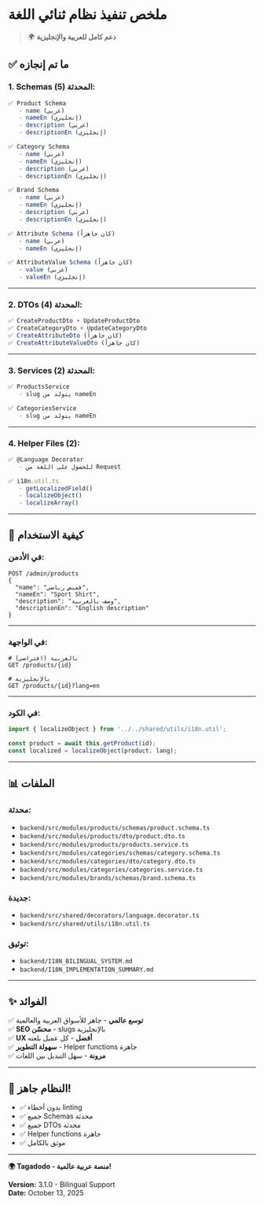 # ملخص تنفيذ نظام ثنائي اللغة

> 🌍 **دعم كامل للعربية والإنجليزية**

## ✅ ما تم إنجازه

### 1. Schemas المحدثة (5):

```typescript
✅ Product Schema
   - name (عربي)
   - nameEn (إنجليزي)
   - description (عربي)
   - descriptionEn (إنجليزي)

✅ Category Schema
   - name (عربي)
   - nameEn (إنجليزي)
   - description (عربي)
   - descriptionEn (إنجليزي)

✅ Brand Schema
   - name (عربي)
   - nameEn (إنجليزي)
   - description (عربي)
   - descriptionEn (إنجليزي)

✅ Attribute Schema (كان جاهزاً)
   - name (عربي)
   - nameEn (إنجليزي)

✅ AttributeValue Schema (كان جاهزاً)
   - value (عربي)
   - valueEn (إنجليزي)
```

---

### 2. DTOs المحدثة (4):

```typescript
✅ CreateProductDto + UpdateProductDto
✅ CreateCategoryDto + UpdateCategoryDto
✅ CreateAttributeDto (كان جاهزاً)
✅ CreateAttributeValueDto (كان جاهزاً)
```

---

### 3. Services المحدثة (2):

```typescript
✅ ProductsService
   - slug يتولد من nameEn

✅ CategoriesService
   - slug يتولد من nameEn
```

---

### 4. Helper Files (2):

```typescript
✅ @Language Decorator
   - للحصول على اللغة من Request

✅ i18n.util.ts
   - getLocalizedField()
   - localizeObject()
   - localizeArray()
```

---

## 🎯 كيفية الاستخدام

### في الأدمن:

```http
POST /admin/products
{
  "name": "قميص رياضي",
  "nameEn": "Sport Shirt",
  "description": "وصف بالعربية",
  "descriptionEn": "English description"
}
```

---

### في الواجهة:

```http
# بالعربية (افتراضي)
GET /products/{id}

# بالإنجليزية
GET /products/{id}?lang=en
```

---

### في الكود:

```typescript
import { localizeObject } from '../../shared/utils/i18n.util';

const product = await this.getProduct(id);
const localized = localizeObject(product, lang);
```

---

## 📊 الملفات

### محدثة:
- `backend/src/modules/products/schemas/product.schema.ts`
- `backend/src/modules/products/dto/product.dto.ts`
- `backend/src/modules/products/products.service.ts`
- `backend/src/modules/categories/schemas/category.schema.ts`
- `backend/src/modules/categories/dto/category.dto.ts`
- `backend/src/modules/categories/categories.service.ts`
- `backend/src/modules/brands/schemas/brand.schema.ts`

### جديدة:
- `backend/src/shared/decorators/language.decorator.ts`
- `backend/src/shared/utils/i18n.util.ts`

### توثيق:
- `backend/I18N_BILINGUAL_SYSTEM.md`
- `backend/I18N_IMPLEMENTATION_SUMMARY.md`

---

## ✨ الفوائد

✅ **توسع عالمي** - جاهز للأسواق العربية والعالمية  
✅ **SEO محسّن** - slugs بالإنجليزية  
✅ **UX أفضل** - كل عميل بلغته  
✅ **سهولة التطوير** - Helper functions جاهزة  
✅ **مرونة** - سهل التبديل بين اللغات  

---

## 🚀 النظام جاهز!

- ✅ بدون أخطاء linting
- ✅ جميع Schemas محدثة
- ✅ جميع DTOs محدثة
- ✅ Helper functions جاهزة
- ✅ موثق بالكامل

---

**🌍 Tagadodo - منصة عربية عالمية!**

**Version:** 3.1.0 - Bilingual Support  
**Date:** October 13, 2025

